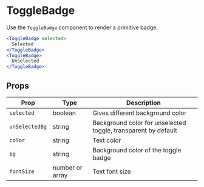 # ToggleBadge

Use the `ToggleBadge` component to render a primitive badge.

```.jsx
<ToggleBadge selected>
  Selected
</ToggleBadge>
<ToggleBadge>
  Unselected
</ToggleBadge>
```

## Props

| Prop           | Type            | Description                                                    |
| -------------- | --------------- | -------------------------------------------------------------- |
| `selected`     | boolean         | Gives different background color                               |
| `unSelectedBg` | string          | Background color for unselected toggle, transparent by default |
| `color`        | string          | Text color                                                     |
| `bg`           | string          | Background color of the toggle badge                           |
| `fontSize`     | number or array | Text font size                                                 |
